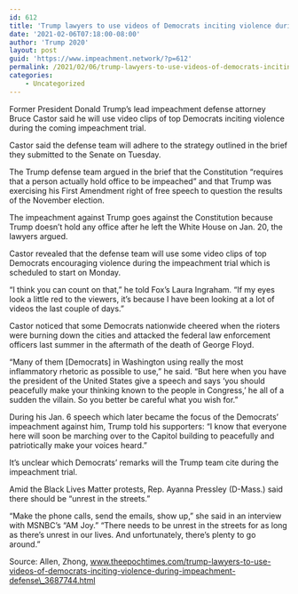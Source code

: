 ```yaml
---
id: 612
title: 'Trump lawyers to use videos of Democrats inciting violence during impeachment defense'
date: '2021-02-06T07:18:00-08:00'
author: 'Trump 2020'
layout: post
guid: 'https://www.impeachment.network/?p=612'
permalink: /2021/02/06/trump-lawyers-to-use-videos-of-democrats-inciting-violence-during-impeachment-defense/
categories:
    - Uncategorized
---
```


Former President Donald Trump’s lead impeachment defense attorney Bruce Castor said he will use video clips of top Democrats inciting violence during the coming impeachment trial.

Castor said the defense team will adhere to the strategy outlined in the brief they submitted to the Senate on Tuesday.

The Trump defense team argued in the brief that the Constitution “requires that a person actually hold office to be impeached” and that Trump was exercising his First Amendment right of free speech to question the results of the November election.

The impeachment against Trump goes against the Constitution because Trump doesn’t hold any office after he left the White House on Jan. 20, the lawyers argued.

Castor revealed that the defense team will use some video clips of top Democrats encouraging violence during the impeachment trial which is scheduled to start on Monday.

“I think you can count on that,” he told Fox’s Laura Ingraham. “If my eyes look a little red to the viewers, it’s because I have been looking at a lot of videos the last couple of days.”

Castor noticed that some Democrats nationwide cheered when the rioters were burning down the cities and attacked the federal law enforcement officers last summer in the aftermath of the death of George Floyd.

“Many of them \[Democrats\] in Washington using really the most inflammatory rhetoric as possible to use,” he said. “But here when you have the president of the United States give a speech and says ‘you should peacefully make your thinking known to the people in Congress,’ he all of a sudden the villain. So you better be careful what you wish for.”

During his Jan. 6 speech which later became the focus of the Democrats’ impeachment against him, Trump told his supporters: “I know that everyone here will soon be marching over to the Capitol building to peacefully and patriotically make your voices heard.”

It’s unclear which Democrats’ remarks will the Trump team cite during the impeachment trial.

Amid the Black Lives Matter protests, Rep. Ayanna Pressley (D-Mass.) said there should be “unrest in the streets.”

“Make the phone calls, send the emails, show up,” she said in an interview with MSNBC’s “AM Joy.” “There needs to be unrest in the streets for as long as there’s unrest in our lives. And unfortunately, there’s plenty to go around.”

Source: Allen, Zhong, www.theepochtimes.com/trump-lawyers-to-use-videos-of-democrats-inciting-violence-during-impeachment-defense\_3687744.html